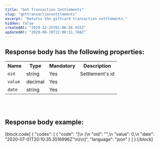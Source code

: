 ```yaml
---
title: "Get Transaction Settlements"
slug: "gettransactionsettlements"
excerpt: "Returns the giftcard transaction settlements."
hidden: false
createdAt: "2019-12-25T01:06:56.455Z"
updatedAt: "2020-08-19T22:00:51.768Z"
---
```

## Response body has the following properties:
<table>
    <tr>
        <th>Name</th>
        <th>Type</th>
        <th>Mandatory</th>
        <th>Description</th>
    </tr>
    <tr>
        <td><code>oid</code></td>
        <td>string</td>
        <td>Yes</td>
        <td>Settlement's id</td>
    </tr>
 <tr>
        <td><code>value</code></td>
        <td>decimal</td>
        <td>Yes</td>
        <td></td>
    </tr>
 <tr>
        <td><code>date</code></td>
        <td>string</td>
        <td>Yes</td>
        <td></td>
    </tr>
</table>

<br></br>

## Response body example:
[block:code]
{
  "codes": [
    {
      "code": "[\n  {\n        \"oid\": \"\",\n        \"value\": 0,\n        \"date\": \"2020-07-01T20:10:35.3516996Z\"\n}\n]",
      "language": "json"
    }
  ]
}
[/block]